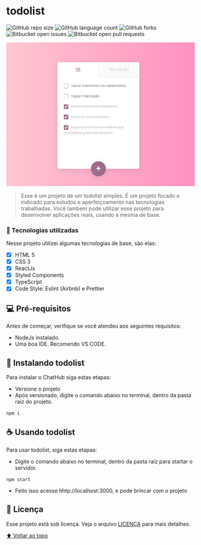 # todolist

![GitHub repo size](https://img.shields.io/github/repo-size/kleberbernardo/todolist?style=for-the-badge)
![GitHub language count](https://img.shields.io/github/languages/count/kleberbernardo/todolist?style=for-the-badge)
![GitHub forks](https://img.shields.io/github/forks/kleberbernardo/todolist?style=for-the-badge)
![Bitbucket open issues](https://img.shields.io/bitbucket/issues/kleberbernardo/todolist?style=for-the-badge)
![Bitbucket open pull requests](https://img.shields.io/bitbucket/pr-raw/kleberbernardo/todolist?style=for-the-badge)

<img src="https://github.com/kleberbernardo/todolist/blob/main/src/images/ilustration.png" alt="TodoList">

> Esse é um projeto de um todolist simples. É um projeto focado e indicado para estudos e aperfeiçoamento nas tecnologias trabalhadas. Você também pode utilizar esse projeto para desenvolver aplicações reais, usando a mesma de base.

### :space_invader: Tecnologias utilizadas

Nesse projeto utilizei algumas tecnologias de base, são elas:

- [x] HTML 5
- [x] CSS 3
- [x] ReactJs
- [x] Styled Components
- [x] TypeScript
- [x] Code Style: Eslint (Airbnb) e Prettier

## 💻 Pré-requisitos

Antes de começar, verifique se você atendeu aos seguintes requisitos:

- NodeJs instalado.
- Uma boa IDE. Recomendo VS CODE.

## 🚀 Instalando todolist

Para instalar o ChatHub siga estas etapas:

- Versione o projeto
- Após versionado, digite o comando abaixo no terminal, dentro da pasta raiz do projeto.

```
npm i
```

## ☕ Usando todolist

Para usar todolist, siga estas etapas:

- Digite o comando abaixo no terminal, dentro da pasta raiz para startar o servidor.

```
npm start
```

- Feito isso acesse hhtp://localhost:3000, e pode brincar com o projeto

## 📝 Licença

Esse projeto está sob licença. Veja o arquivo [LICENÇA](LICENSE.md) para mais detalhes.

[⬆ Voltar ao topo](#todolist)<br>
